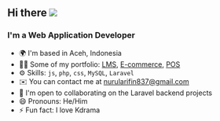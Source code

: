## Hi there ![](https://user-images.githubusercontent.com/18350557/176309783-0785949b-9127-417c-8b55-ab5a4333674e.gif)

### I'm a Web Application Developer 

- 🌍 I'm based in Aceh, Indonesia
- 👨‍💻 Some of my portfolio: [LMS](https://lms.anzlyrics.xyz/), [E-commerce](https://shopedia.anzlyrics.xyz/), [POS](https://pos.anzlyrics.xyz/)
- ⚙️ Skills: <code>js</code>, <code>php</code>, <code>css</code>, <code>MySQL</code>, <code>Laravel</code>
- ✉️ You can contact me at nurularifin837@gmail.com
- 🤝 I'm open to collaborating on the Laravel backend projects
- 😄 Pronouns: He/Him
- ⚡ Fun fact: I love Kdrama

<!--
**nurularifin83/nurularifin83** is a ✨ _special_ ✨ repository because its `README.md` (this file) appears on your GitHub profile.
